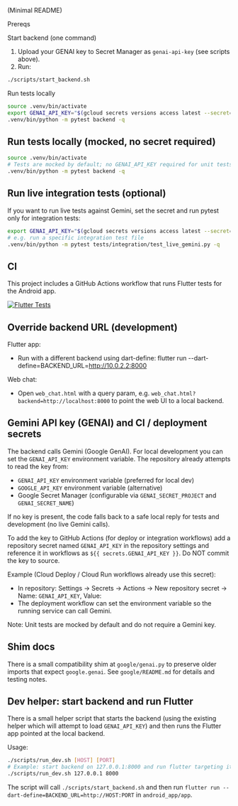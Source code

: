 (Minimal README)

Prereqs

Start backend (one command)
1. Upload your GENAI key to Secret Manager as `genai-api-key` (see scripts above).
2. Run:
```bash
./scripts/start_backend.sh
```

Run tests locally
```bash
source .venv/bin/activate
export GENAI_API_KEY="$(gcloud secrets versions access latest --secret='genai-api-key' --project='geny-469516')"
.venv/bin/python -m pytest backend -q
```
## Run tests locally (mocked, no secret required)

```bash
source .venv/bin/activate
# Tests are mocked by default; no GENAI_API_KEY required for unit tests
.venv/bin/python -m pytest backend -q
```

## Run live integration tests (optional)

If you want to run live tests against Gemini, set the secret and run pytest only for integration tests:

```bash
export GENAI_API_KEY="$(gcloud secrets versions access latest --secret='genai-api-key' --project='geny-469516')"
# e.g. run a specific integration test file
.venv/bin/python -m pytest tests/integration/test_live_gemini.py -q
```

## CI

This project includes a GitHub Actions workflow that runs Flutter tests for the Android app.

[![Flutter Tests](https://github.com/therealndy/geny/actions/workflows/flutter_tests.yml/badge.svg)](https://github.com/therealndy/geny/actions/workflows/flutter_tests.yml)

## Override backend URL (development)

Flutter app:
- Run with a different backend using dart-define:
	flutter run --dart-define=BACKEND_URL=http://10.0.2.2:8000

Web chat:
- Open `web_chat.html` with a query param, e.g. `web_chat.html?backend=http://localhost:8000` to point the web UI to a local backend.

## Gemini API key (GENAI) and CI / deployment secrets

The backend calls Gemini (Google GenAI). For local development you can set the `GENAI_API_KEY` environment variable. The repository already attempts to read the key from:

- `GENAI_API_KEY` environment variable (preferred for local dev)
- `GOOGLE_API_KEY` environment variable (alternative)
- Google Secret Manager (configurable via `GENAI_SECRET_PROJECT` and `GENAI_SECRET_NAME`)

If no key is present, the code falls back to a safe local reply for tests and development (no live Gemini calls).

To add the key to GitHub Actions (for deploy or integration workflows) add a repository secret named `GENAI_API_KEY` in the repository settings and reference it in workflows as `${{ secrets.GENAI_API_KEY }}`. Do NOT commit the key to source.

Example (Cloud Deploy / Cloud Run workflows already use this secret):
- In repository: Settings → Secrets → Actions → New repository secret → Name: `GENAI_API_KEY`, Value: <your-key>
- The deployment workflow can set the environment variable so the running service can call Gemini.

Note: Unit tests are mocked by default and do not require a Gemini key.

Shim docs
---------

There is a small compatibility shim at `google/genai.py` to preserve older
imports that expect `google.genai`. See `google/README.md` for details and
testing notes.

## Dev helper: start backend and run Flutter

There is a small helper script that starts the backend (using the existing helper which will attempt to load `GENAI_API_KEY`) and then runs the Flutter app pointed at the local backend.

Usage:

```bash
./scripts/run_dev.sh [HOST] [PORT]
# Example: start backend on 127.0.0.1:8000 and run flutter targeting it
./scripts/run_dev.sh 127.0.0.1 8000
```

The script will call `./scripts/start_backend.sh` and then run `flutter run --dart-define=BACKEND_URL=http://HOST:PORT` in `android_app/app`.



